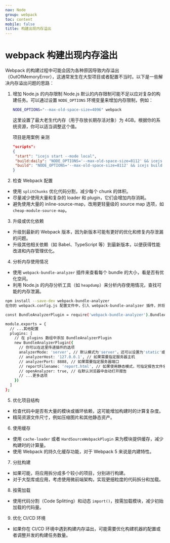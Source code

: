 ```yaml
---
nav: Node
group: webpack
toc: content
mobile: false
title: 构建出现内存溢出
---
```


# webpack 构建出现内存溢出

Webpack 的构建过程中可能会因为各种原因导致内存溢出（OutOfMemoryError），这通常发生在大型项目或者配置不当时。以下是一些解决内存溢出问题的思路：

1. 增加 Node.js 的内存限制
   Node.js 默认的内存限制可能不足以应对复杂的构建任务。可以通过设置 `NODE_OPTIONS` 环境变量来增加内存限制，例如：

   ```sh
   NODE_OPTIONS="--max-old-space-size=4096" webpack
   ```

   这里设置了最大老生代内存（用于存放长期存活对象）为 4GB。根据你的系统资源，你可以适当调整这个值。

   项目是用案例 亲测

   ```json
   "scripts":
   {
    "start": "icejs start --mode local",
    "build:daily": "NODE_OPTIONS='--max-old-space-size=8112' && icejs build --mode daily",
    "build": "NODE_OPTIONS='--max-old-space-size=8112' && icejs build --mode prod"
   }
   ```

2. 检查 Webpack 配置

- 使用 `splitChunks` 优化代码分割，减少每个 chunk 的体积。
- 尽量减少使用大量和复杂的 loader 和 plugin，它们会增加内存消耗。
- 避免使用大量的 inline-source-map，改用更轻量级的 source map 选项，如 `cheap-module-source-map`。

3. 升级或优化依赖

- 升级到最新的 Webpack 版本，因为新版本可能有更好的优化和修复内存泄漏的问题。
- 升级其他相关依赖（如 Babel、TypeScript 等）到最新版本，以便获得性能改进和内存管理优化。

4. 分析内存使用情况

- 使用 `webpack-bundle-analyzer` 插件来查看每个 bundle 的大小，看是否有优化空间。
- 利用 Node.js 的内存分析工具（如 `heapdump`）来分析内存使用情况，查找可能的内存泄漏。

```bash
npm install --save-dev webpack-bundle-analyzer
在你的 webpack.config.js 配置文件中，引入 webpack-bundle-analyzer 插件，并将它添加到 plugins 数组中：

const BundleAnalyzerPlugin = require('webpack-bundle-analyzer').BundleAnalyzerPlugin;

module.exports = {
  // ...其他配置
  plugins: [
    // 在 plugins 数组中添加 BundleAnalyzerPlugin
    new BundleAnalyzerPlugin({
      // 你可以在这里传递插件的选项
      analyzerMode: 'server', // 默认模式为'server'，还可以设置为'static'或'disabled'
      // analyzerHost: '127.0.0.1', // 如果需要指定服务器主机
      // analyzerPort: 8888, // 如果需要指定服务器端口
      // reportFilename: 'report.html', // 如果使用静态模式，可指定报告文件名
      // openAnalyzer: true, // 在默认浏览器中自动打开报告
      // ...更多选项
    })
  ]
};

```

5. 优化项目结构

- 检查代码中是否有大量的模块或循环依赖，这可能增加构建时的计算复杂度。
- 精简资源文件尺寸，例如压缩图片和其他静态资产。

6. 使用缓存

- 使用 `cache-loader` 或者 `HardSourceWebpackPlugin` 来为模块提供缓存，减少构建时的计算量。
- 使用 Webpack 的持久化缓存功能，对于 Webpack 5 来说是内建特性。

7. 分批构建

- 如果可能，将应用拆分成多个较小的项目，分别进行构建。
- 对于大型库或应用，考虑使用微前端架构，实现更细粒度的代码拆分和加载。

8. 按需加载

- 使用代码分割（Code Splitting）和动态 `import()`，按需加载模块，减少初始加载的代码量。

9. 优化 CI/CD 环境

- 如果你在 CI/CD 环境中遇到构建内存溢出，可能需要优化构建机器的配置或者调整并发的构建任务数量。

```

```

